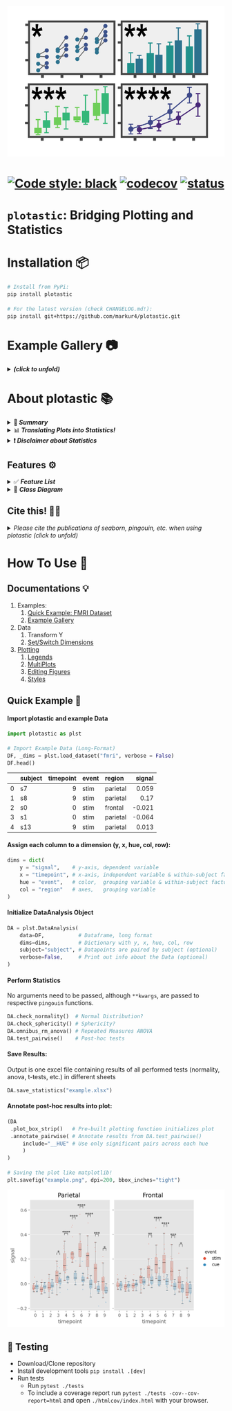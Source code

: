 <h1 align="center">
  <img src="https://raw.githubusercontent.com/markur4/plotastic/main/IMAGES/LOGO/plotastic_logo_3.png" width="700px" alt="logo">
</h1>

<h1 align="center">

[![Code style:
black](https://img.shields.io/badge/code%20style-black-000000.svg)](https://github.com/psf/black)
[![codecov](https://codecov.io/gh/markur4/plotastic/graph/badge.svg?token=4L98QSPCU3)](https://codecov.io/gh/markur4/plotastic)
[![status](https://joss.theoj.org/papers/e1e5d9b233aa16ba4916c6faffe4935b/status.svg)](https://joss.theoj.org/papers/e1e5d9b233aa16ba4916c6faffe4935b)

</h1>

# `plotastic`: Bridging Plotting and Statistics


[//]:<== Installation =========================================================>
# Installation 📦

``` bash
# Install from PyPi:
pip install plotastic

# For the latest version (check CHANGELOG.md!):
pip install git+https://github.com/markur4/plotastic.git
```

[//]:<== Information ==========================================================>
# Example Gallery 📷

<details><summary> <b><i> (click to unfold)  </i></b> </summary>
<blockquote>
<hr>

<h1 align="center">
  <img src="https://raw.githubusercontent.com/markur4/plotastic/main/IMAGES/EXAMPLE_GALLERY/qpcr1.png" alt="logo">
  <img src="https://raw.githubusercontent.com/markur4/plotastic/main/IMAGES/EXAMPLE_GALLERY/tips1.png" width="350px" alt="logo">
  <img src="https://raw.githubusercontent.com/markur4/plotastic/main/IMAGES/EXAMPLE_GALLERY/iris1.png" width="400px" alt="logo">
  <img src="https://raw.githubusercontent.com/markur4/plotastic/main/IMAGES/EXAMPLE_GALLERY/cars1.png" alt="logo">
  <a href="https://github.com/markur4/plotastic/blob/main/IMAGES/EXAMPLE_GALLERY/diamonds.ipynb">
  <img src="https://raw.githubusercontent.com/markur4/plotastic/main/IMAGES/EXAMPLE_GALLERY/diamonds1.png" alt="logo"> 
  <img src="https://raw.githubusercontent.com/markur4/plotastic/main/IMAGES/EXAMPLE_GALLERY/diamonds2.png" alt="logo">
  </a>
</h1>


[//]:<-- end of Example Gallery 📷 -------------------------------------------->
</blockquote>
</details>


[//]:<== Information ==========================================================>
# About plotastic 📚 


[//]:<------------------------------------------------------------------------->
<details><summary> 🤔<b><i> Summary  </i></b> </summary>
<blockquote>
<hr>


`plotastic` addresses the challenges of transitioning from exploratory
data analysis to hypothesis testing in Python's data science ecosystem.
Bridging the gap between `seaborn` and `pingouin`, this library offers a
unified environment for plotting and statistical analysis. It simplifies
the workflow with a user-friendly syntax and seamless integration with
familiar `seaborn` parameters (y, x, hue, row, col). Inspired by
`seaborn`'s consistency, `plotastic` utilizes a `DataAnalysis` object to
intelligently pass parameters to `pingouin` statistical functions. The
library systematically groups the data according to the needs of
statistical tests and plots, conducts visualisation, analyses and
supports extensive customization options. In essence, `plotastic`
establishes a protocol for configuring statical analyses through
plotting parameters. This approach streamlines the process, translating
`seaborn` parameters into statistical terms, providing researchers and
data scientists with a cohesive and user-friendly solution in python.!


### Workflow:

1. **🧮 Import & Prepare your pandas DataFrame**
   - We require a long-format pandas dataframe with categorical columns
   - If it works with seaborn, it works with plotastic!
2. **🔀 Make a DataAnalysis Object**
   - `DataAnalysis(DataFrame, dims={x, y, hue, row, col})`
   - Check for empty data groups, differing samplesizes, NaN-count, etc.
     automatically
3. **✅ Explore Data**
   - Check Data integrity, unequal samplesizes, empty groups, etc.
   - Quick preliminary plotting with e.g. `DataAnalysis.catplot()`
4. **🔨 Adapt Data**
   - Categorize multiple columns at once
   - Transform dependent variable
   - Each step warns you, if you introduced NaNs without knowledge!
   - etc.
5. **✨ Perform Statistical Tests** ✨
   - Check Normality, Homoscedasticity, Sphericity
   - Perform Omnibus tests (ANOVA, RMANOVA, Kruskal-Wallis, Friedman)
   - Perform PostHoc tests (Tukey, Dunn, Wilcoxon, etc.) based on
     `pg.pairwise_tests()`
6. **📊 Plot figure**
   - Use pre-defined and optimized multi-layered plots with one line
     (e.g. strip over box)!
   - Annotate statistical results (p-values as \*, \*\*, \*\*\*, etc.)
     with full control over which data to include or exclude!
7. **💿 Save all results at once!**
   - One DataAnalysis object holds: 
     - One DataFrame in `self.data`
     - One Figure in `self.fig`, `self.axes`
     - Multiple statistical results: `self.results`
   - Use `DataAnalysis.save_statistics()` to save all results to
     different sheets collected in one .xlsx filesheet per test

[//]:<-- end of 🤔  Summary -------------------------------------------->
</blockquote>
</details>



[//]:<------------------------------------------------------------------------->
<details><summary> 📊<b><i> Translating Plots into Statistics!</i> </b> </summary>
<blockquote>
<hr>

### In Principle:
- Categorical data is separable into `seaborn`'s categorization
  parameters: ***x***, ***y***, ***hue***, ***row***, ***col***. We call
  those *"dimensions"*.
- These dimensions are assigned to statistical terms:
  - ***y*** is the ***dependent variable*** (***DV***)
  - ***x*** and ***hue*** are ***independent variables*** (***IV***) and
    are treated as ***within/between factors*** (categorical variables)
  - ***row*** and ***col*** are ***grouping variables*** (categorical
    variables)
  - A ***subject*** may be specified for within/paired study designs
    (categorical variable)
- For each level of ***row*** or ***col*** (or for each combination of
  ***row***- and ***col*** levels), statistical tests will be performed
  with regards to the two-factors ***x*** and ***hue***

### Example with ANOVA:
- Imagine this example data: 
  - Each day you measure the tip of a group of people. 
  - For each tip, you note down the ***day***, ***gender***,
    ***age-group*** and whether they ***smoke*** or not. 
  - Hence, this data has 4 categorical dimensions, each with 2 or more
    *levels*:
    - ***day***: 4 levels (*monday*, *tuesday*, *wednesday*, *Thursday*)
    - ***gender***: 2 levels (*male*, *female*)
    - ***smoker***: 2 levels (*yes*, *no*)
    - ***age-group***: 2 levels (*young*, *old*)
- Each category is assigned to a place of a plot, and when calling
  statistical tests, we assign them to statistical terms (in comments):
  - ```python
      # dims is short for dimensions
      dims = dict(          # STATISTICAL TERM:
          y = "tip",        # y-axis, dependent variable
          x = "day",        # x-axis, independent variable (within-subject factor)
          hue = "gender",   # color,  independent variable (within-subject factor)
          col = "smoker",   # axes,   grouping variable
          row = "age-group" # axes,   grouping variable
      )
      ```
- We perform statistical testing groupwise:
  - For each level-combinations of ***smoker*** and ***age-group***, a
    two-way ANOVA will be performed (with ***day*** and ***gender*** as
    ***between*** factors for each datagroup):
    - 1st ANOVA assesses datapoints where ***smoker**=yes* AND
      ***age-group**=young*
    - 2nd ANOVA assesses datapoints where ***smoker**=yes* AND
      ***age-group**=old*
    - 3rd ANOVA assesses datapoints where ***smoker**=no* AND
      ***age-group**=young*
    - 4th ANOVA assesses datapoints where ***smoker**=no* AND
      ***age-group**=old*
  - Three-way ANOVAs are not possible (yet), since that would require
  setting e.g. ***col*** as the third factor, or implementing another
  dimension (e.g. ***hue2***).

[//]:<end of 📊 Translating Plots into Statistics! ---------------------------->
</blockquote>
</details>



[//]:<------------------------------------------------------------------------->
<details><summary> <b>❗️<i> Disclaimer about Statistics </i></b> </summary>
<blockquote>
<hr>

### This software was inspired by ...

- ... ***Intuitive Biostatistics*** - Fourth Edition (2017); Harvey
  Motulsky
- ... ***Introduction to Statistical Learning with applications in
  Python*** - First Edition (2023); Gareth James, Daniela Witten, Trevor
  Hastie, Robert Tibshirani, Jonathan Taylor
- ... talking to other scientists struggling with statistics

#### ✅ `plotastic` can help you with...

- ... gaining some practical experience when learning statistics
- ... quickly gain statistical implications about your data without
  switching to another software
- ... making first steps towards a full statistical analysis
- ... plotting publication grade figures (check statistics results with
  other software)
- ... publication grade statistical analysis **IF** you really know what
  you're doing OR you have back-checked your results by a professional
  statistician
- ... quickly test data transformations (log)

#### 🚫 `plotastic` can NOT ...

- ... replace a professional statistician
- ... teach you statistics, you need some basic knowledge (but is
  awesome for practicing!)
- ... test for multicolinearity (Absence of multicolinearity is required
  by ANOVA!)
- ... perform stringent correction for multiple testing (e.g.
  bonferoni), as statistical tests are applied to sub-facets of the
  whole dataframe for each axes, which depends on the definition of x,
  hue, col, etc. Hence, corrected p-values might over-estimate the
  significance of your results.

#### 🟡 Be **critical** and **responsible** with your statistical analysis!

- **Expect Errors:** Don't trust automated systems like this one!
- **Document your work in *ridiculous detail***:
  - Include the applied tests, the number of technical replicates and
    the number of biological/independent in each figure legend
  - State explicitly what each datapoint represents:
    - 1 datapoint = 1 Technical replicate?  
    - 1 datapoint = The mean of all technical replicate per independent
      replicate/subject?
  - State explicitly what the error-bars mean: Standard deviation?
    Confidence interval?
  - (Don't mix technical with biological/independent variance)
  - Report if/how you removed outliers
  - Report if you did or did not apply correction methods (multiple
    comparisons, Greenhouse Geyser, etc.) and what your rationale is
    (exploratory vs. confirmatory study? Validation through other
    methods to reduce Type I error?)
- **Check results with professionnals:**
  - *"Here is my data, here is my question, here is my analysis, here is
    my interpretation. What do you think?"*

[//]:<end of ❗️ Disclaimer about Statistics------------------------------------>
</blockquote>
</details>



[//]:<== Features =============================================================>
## Features ⚙️


<details><summary>  ✅ <b><i> Feature List </i></b> </summary>
<blockquote>
<hr>

- **✅: Complete and tested**
- **👍: Complete**
- **📆: Planned or unfinished (no date)**
- **🤷: Maybe..? (Rather not...)**
- **🚫: Not planned, don't want**
- **😣: Help Please..?**


[//]:<------------------------------------------------------------------------->
<details open><summary>  <b><i>  Plotting   </i></b> </summary>
<blockquote>

- 👍 Make and Edit Plots: *Implemented ✅*
  - *All (non-facetgrid) seaborn plots should work, not tested*
<!-- - 👍 Printable Code Snippets: *Implemented ✅* -->
- 📆 QQ-Plot
- 📆 Kaplan-Meyer-Plot
- 🤷 Interactive Plots (where you click stuff and adjust scale etc.)
  - *That's gonna be alot of work!*
- 🚫 Support for `seaborn.FacetGrid`
  - *Why not? - `plotastic` uses matplotlib figures and fills its axes
    with seaborn plot functions. In my opinion, that's the best solution
    that offers the best adaptibility of every plot detail while bieng
    easy to maintain*
- 🚫 Support for `seaborn.objects` (same as Facetgrid)
  - *Why not? - I don't see the need to refactor the code*
- 😣 **NEED HELP WITH:** The hidden state of `matplotlib`
  figures/plots/stuff that gets drawn:
  - *I want to save the figure in `DataAnalysis.fig` attribute. As
    simple as that sounds, matplotlib does weird stuff, not applying
    changes after editing the plot.* 
  - *It'd be cool if I could control the changes to a DataAnalysis
    object better (e.g. using `inplace=True` like with `pd.DataFrames`).
    But I never figured out how to control matplotlib figure generation,
    even with re-drawing the figure with canvas. It's a mess and I
    wasted so much time already.*

[//]:<end of Plotting --------------------------------------------------------->
</blockquote>
</details>



[//]:<------------------------------------------------------------------------->
<details open><summary>  <b><i>  Multi-Layered Plotting   </i></b> </summary>
<blockquote>

- ✅ Box-plot + swarm
- 👍 Box-plot + strip
- 📆 Violin + swarm/strip

[//]:<end of Multi-Layered Plotting ------------------------------------------->
</blockquote>
</details>


[//]:<------------------------------------------------------------------------->
<details open><summary>  <b><i>  Statistics   </i></b> </summary>
<blockquote>

- Assumption testing
  - ✅ Normality (e.g. Shapiro-Wilk)
  - ✅ Homoscedasticity (e.g. Levene)
  - ✅ Sphericity (e.g. Mauchly)
- Omnibus tests
  - ✅ ANOVA, RMANOVA, Kruskal-Wallis, Friedman
  - 📆 Mixed ANOVA
  - 📆 Annotate Results into Plot
- PostHoc
  - ✅ `pg.pairwise_tests()`
    - *Works with all primary options. That includes all parametric,
    non-parametric, paired, unpaired, etc. tests (t-test, paired t-test,
    MWU, Wilcoxon, etc.)*
  - ✅ Annotate Stars into plots (\*, \*\*, etc.)
    - *Specific pairs can be included/excluded from annotation*
  - 📆 Make correction for multiple testing go over complete DataFrame
    and not Facet-wise: 
- Bivariate
  - 📆 Find and Implement system to switch between numerical and
    categorical x-axis
    - *Function to convert numerical data into categorical data by
      binning?*
  - 📆 Pearson, Spearman, Kendall

[//]:<end of Statistics ------------------------------------------------------->
</blockquote>
</details>


[//]:<------------------------------------------------------------------------->
<details open><summary>  <b><i>   Analysis Pipelines   </i></b> </summary>
<blockquote>

*Idea: Put all those statistical tests into one line. I might work on
this only after everything's implemented and working confidently and
well!*
- 🤷 `between_samples(parametric=True)`:    ANOVA + Tukey (if Normality
  & Homoscedasticity are given)
- 🤷 `between_samples(parametric=False)`:  Kruskal-Wallis + Dunn
- 🤷 `within_samples(parametric=True)`:      RM-ANOVA + multiple paired
  t-tests (if Normality & Sphericity are given)
- 🤷 `within_samples(parametric=False)`:    Friedman + multiple Wilcoxon

[//]:<end of Analysis Pipelines ----------------------------------------------->
</blockquote>
</details>


[//]:<end of ✅ Feature List ==================================================>
</blockquote> 
</details>



<!-- REMOVE FOR PYPI -->
<!-- REMOVESTART -->
[//]:<=========================================================================>
<details><summary>🌳 <b><i>Class Diagram </b></i> </summary>
<blockquote>
<hr>


- 🛑 Not everything shown here is implemented and not everything that's
  implemented is shown here!
- 🖱️ **Click** on a class to see its source code!


```mermaid
classDiagram
   



   %% == ANALYSIS ==============================================================
   
   class pd_DataFrame{
      ...
      ....()
   }
   class Dims {
      x: str 
      y: str
      hue: str =None
      row: str =None
      col: str =None
      set(**kwargs, inplace: bool =False)
      switch(*keys, **kwargs inplace: bool =False)
   }
   class DimsAndLevels {

      data: pd.DataFrame
      dims: Dims

      title.setter()
      %%_empty_groups(property)
      factors_all(property) [x,y,hue,row,col]
      factors_xhue(property) [x,hue]
      factors_rowcol(property) [row,col]
      levels_dict_factor(property) = dict(f1:[l1, l2, ...], f2:[...], ...)
      levelkeys(property) = [(f1_l1, f2_l1), (f1_l1, f2_l2), ...]
      ....()
   }
   class DataFrameTool{
      levels: list[tuple[str]] =None
      subject: str =None
      verbose: bool =False
      catplot(kind="strip") -> sns.FacetGrid
      transform_y() -> self
      data_describe() -> pd.DataFrame
      data_categorize() -> self
      data_iter__key_facet(property) -> Generator
      ....()
   }

   pd_DataFrame *-- DimsAndLevels
   Dims *-- DimsAndLevels
   DimsAndLevels <|-- DataFrameTool
   DataFrameTool <|-- PlotTool
   DataFrameTool <|-- StatTest


   %% == STATISTICS ============================================================

   class pingouin{
      <<Statistics Library>>
      anova()
      rm_anova()
      pairwise_tests()
      ....()
   }
   class StatResults{
      <<Storage>>
      DF_normality: pd.DataFrame = "not tested"
      DF_homoscedasticity: pd.DataFrame = "not tested"
      DF_sphericity: pd.DataFrame = "not tested"
      DF_posthoc: pd.DataFrame = "not tested"
      DF_omnibus: pd.DataFrame = "not tested"
      DF_bivariate: pd.DataFrame = "not tested"
      ...
      normal(property):bool ="not assessed"
      homoscedastic(property):bool ="unknown"
      spherical(property):bool ="unknown"
      parametric(property):bool =None
      assess_normality()
      save()
      ....()
   }
   class StatTest{
      <<BaseObject>>
      ALPHA: float = 0.05
      ALPHA_TOLERANCE: float = 0.075
      results: StatResults 
      ...
      set_alpha()
      set_alpha_tolerance()
      _p_to_stars(p: float) -> str
      _effectsize_to_words(effectsize: float) -> str
      ....()
   }
   class Assumptions{
      ...
      check_normality()
      check_sphericity()
      check_homoscedasticity()
      ....()
   }
   class Omnibus{
      ...
      omnibus_anova()
      omnibus_rmanova()
      omnibus_kruskal()
      ....()
   }
   class PostHoc{
      ...
      test_pairwise(paired, parametric)
      ....()
   }
   class Bivariate{
      ...
      test_pearson()
      test_spearman()
      test_kendall()
      ....()
   }

   StatResults *-- StatTest
   StatTest <|-- Assumptions

   Assumptions  <|-- PostHoc
   Assumptions  <|-- Omnibus
   Assumptions  <|-- Bivariate
   pingouin .. Assumptions: Uses


   %% == PLOTTING ==============================================================

   class rc{
      <<Runtime Config>>
      FONTSIZE
      STYLE_PAPER
      STYLE_PRESENTATION
      set_style()
      set_palette()
   }
   class matplotlib{
      <<Plotting Objects>>
      ...
      Axes
      Figure
      fig.legend()
      ....()
   }
   class PlotTool{
      fig: mpl.figure.Figure
      axes: mpl.axes.Axes
      ...
      subplots() -> (fig, axes)
      fillaxes(kind="strip") -> (fig, axes)

      axes_nested(property) -> np.ndarray(axes).shape(1,1)
      axes_iter__key_ax(property) -> ax
      
   }
   class PlotEdits{
      edit_titles(titles:dict) -> None
      edit_xy_axis_labels(labels:dict) -> None
      edit_yticklabels_log_minor(ticks:dict) -> None
      ....()
   }
   class MultiPlot{
      <<Library of pre-built Plots>>

      plot_box_strip()
      plot_bar_swarm()
      plot_qqplot()
      ....()
   }

   matplotlib *-- PlotTool
   matplotlib <.. rc: Configures
   PlotTool <|-- PlotEdits
   PlotEdits <|-- MultiPlot


   %% == DATAANALYSIS ==========================================================

   class Annotator{
      _annotated: bool =False
      ...
      _check_include_exclude()
      iter__key_df_ax(PH:pd.DataFrame) -> Generator
      annotate_pairwise()
      ....()
   }
   class Filer{
      <<service>>
      title: str ="untitled"
      prevent_overwrite()
   }
   class DataAnalysis{
      <<Interface>>
      %% FIGURES DON'T NEED TITLES, WE EDIT THEM AFTERWARDS
      title = "untitled" 
      filer: Filer 
      ...
      title_add()
      save_statistics()
      ....()
   }

   MultiPlot <|-- Annotator
   Omnibus <|-- Annotator
   PostHoc <|-- Annotator
   Bivariate <|-- Annotator

   Filer *-- DataAnalysis

   Annotator --|> DataAnalysis


   %% == Links =================================================================

   %% dimensions 
   click Dims href "https://github.com/markur4/plotastic/blob/main/src/plotastic/dimensions/dims.py" 
   click DimsAndLevels href "https://github.com/markur4/plotastic/blob/main/src/plotastic/dimensions/dimsandlevels.py" 
   click DataFrameTool href "https://github.com/markur4/plotastic/blob/main/src/plotastic/dimensions/dataframetool.py" 

   %% stat
   click StatResults href "https://github.com/markur4/plotastic/blob/main/src/plotastic/stat/statresults.py"
   click StatTest href "https://github.com/markur4/plotastic/blob/main/src/plotastic/stat/stattest.py" 
   click Assumptions href "https://github.com/markur4/plotastic/blob/main/src/plotastic/stat/assumptions.py" 
   click Omnibus href "https://github.com/markur4/plotastic/blob/main/src/plotastic/stat/omnibus.py"
   click PostHoc href "https://github.com/markur4/plotastic/blob/main/src/plotastic/stat/posthoc.py"

   %% plotting
   click rc href "https://github.com/markur4/plotastic/blob/main/src/plotastic/plotting/rc.py"
   click PlotTool href "https://github.com/markur4/plotastic/blob/main/src/plotastic/plotting/plottool.py"
   click PlotEdits href "https://github.com/markur4/plotastic/blob/main/src/plotastic/plotting/plotedits.py"
   click MultiPlot href "https://github.com/markur4/plotastic/blob/main/src/plotastic/plotting/multiplot.py"

   %% dataanalysis
   click Annotator href "https://github.com/markur4/plotastic/blob/main/src/plotastic/dataanalysis/annotator.py"
   click Filer href "https://github.com/markur4/plotastic/blob/main/src/plotastic/dataanalysis/filer.py"
   click DataAnalysis href "https://github.com/markur4/plotastic/blob/main/src/plotastic/dataanalysis/dataanalysis.py"



```

[//]:<end of 🌳 Class Diagram =================================================>
</blockquote>
</details>
<!-- REMOVE FOR PYPI -->




[//]:<=========================================================================>
## Cite this! ✍🏻
<details><summary> <i> Please cite the publications of seaborn, pingouin, etc. when using plotastic (click to unfold) </i> </summary>
<blockquote>
<hr>

- *Vallat, R. (2018). Pingouin: statistics in Python. Journal of Open
  Source Software, 3(31), 1026. <https://doi.org/10.21105/joss.01026>*
- *Waskom, M. et al. (2021). mwaskom/seaborn: v0.11.1 (January 2021).
  Zenodo. <http://doi.org/10.5281/zenodo.4547176>*

[//]:<end Cite this! ✍🏻 =======================================================>
</blockquote>
</details>




# How To Use 📔

[//]:<=========================================================================>

## Documentations 💡
1. Examples:
   1. [Quick Example: FMRI Dataset](https://github.com/markur4/plotastic/blob/main/HOW_TO_USE/quick_example_fmri.ipynb)
   2. [Example Gallery](https://github.com/markur4/plotastic/blob/main/IMAGES/EXAMPLE_GALLERY/example_gallery.ipynb)
2. Data
   1. Transform Y
   2. [Set/Switch Dimensions](https://github.com/markur4/plotastic/blob/main/HOW_TO_USE/dimensions.ipynb)
3. [Plotting](https://github.com/markur4/plotastic/blob/main/HOW_TO_USE/plotting.ipynb)
   1. [Legends](https://github.com/markur4/plotastic/blob/main/HOW_TO_USE/plot_legend.ipynb)
   2. [MultiPlots](https://github.com/markur4/plotastic/blob/main/HOW_TO_USE/plot_multiplots.ipynb)
   3. [Editing Figures](https://github.com/markur4/plotastic/blob/main/HOW_TO_USE/plot_editing.ipynb)
   4. [Styles](https://github.com/markur4/plotastic/blob/main/HOW_TO_USE/plot_styles.ipynb)

## Quick Example 💨

[//]:<=========================================================================>
[//]:<.ipynb Notebooks taken from HOW_TO_USE.ipynb>
[//]:<Converted using:>
[//]:<jupyter nbconvert --to markdown your_notebook.ipynb>





#### Import plotastic and example Data


```python
import plotastic as plst

# Import Example Data (Long-Format)
DF, _dims = plst.load_dataset("fmri", verbose = False)
DF.head()
```

<!-- REMOVE FOR PYPI -->
<!-- REMOVESTART -->

|    | subject   |   timepoint | event   | region   |   signal |
|---:|:----------|------------:|:--------|:---------|---------:|
|  0 |  s7       |           9 | stim    | parietal |    0.059 |
|  1 |  s8       |           9 | stim    | parietal |    0.17  |
|  2 |  s0       |           0 | stim    | frontal  |   -0.021 |
|  3 |  s1       |           0 | stim    | parietal |   -0.064 |
|  4 |  s13      |           9 | stim    | parietal |    0.013 |

<!-- REMOVE FOR PYPI -->

#### Assign each column to a dimension (y, x, hue, col, row):


```python
dims = dict(
    y = "signal",    # y-axis, dependent variable
    x = "timepoint", # x-axis, independent variable & within-subject factor
    hue = "event",   # color,  grouping variable & within-subject factor
    col = "region"   # axes,   grouping variable
)
```

#### Initialize DataAnalysis Object

```python
DA = plst.DataAnalysis(
    data=DF,           # Dataframe, long format
    dims=dims,         # Dictionary with y, x, hue, col, row 
    subject="subject", # Datapoints are paired by subject (optional)
    verbose=False,     # Print out info about the Data (optional)
)
```



#### Perform Statistics
No arguments need to be passed, although `**kwargs`, are passed
to respective `pingouin` functions.

```python
DA.check_normality()  # Normal Distribution?
DA.check_sphericity() # Sphericity?
DA.omnibus_rm_anova() # Repeated Measures ANOVA
DA.test_pairwise()    # Post-hoc tests
```




#### Save Results:
Output is one excel file containing results of all performed tests
(normality, anova, t-tests, etc.) in different sheets


```python
DA.save_statistics("example.xlsx")
```

#### Annotate post-hoc results into plot:

```python
(DA
 .plot_box_strip()   # Pre-built plotting function initializes plot
 .annotate_pairwise( # Annotate results from DA.test_pairwise()
     include="__HUE" # Use only significant pairs across each hue
     ) 
)

# Saving the plot like matplotlib!
plt.savefig("example.png", dpi=200, bbox_inches="tight")
```


    
![HOW_TO_USE/quick_example_fmri_files/example.png](https://raw.githubusercontent.com/markur4/plotastic/main/HOW_TO_USE/quick_example_fmri_files/example.png)
    




## 🧪 Testing
- Download/Clone repository
- Install development tools `pip install .[dev]`
- Run tests 
  - Run `pytest ./tests`
  - To include a coverage report run 
    `pytest ./tests -cov--cov-report=html` and open
    `./htmlcov/index.html` with your browser.

